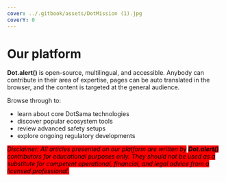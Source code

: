 ```yaml
---
cover: ../.gitbook/assets/DotMission (1).jpg
coverY: 0
---
```


# Our platform

**Dot.alert()** is open-source, multilingual, and accessible. Anybody can contribute in their area of expertise, pages can be auto translated in the browser, and the content is targeted at the general audience.

Browse through to:

* learn about core DotSama technologies
* discover popular ecosystem tools
* review advanced safety setups
* explore ongoing regulatory developments

_<mark style="background-color:red;"></mark>_

_<mark style="background-color:red;">Disclaimer: All articles presented on our platform are written by</mark> <mark style="background-color:red;"></mark><mark style="background-color:red;">**Dot.alert()**</mark> <mark style="background-color:red;"></mark><mark style="background-color:red;">contributors for educational purposes only. They should not be used as a substitute for competent operational, financial, and legal advice from a licensed professional.</mark>_&#x20;

